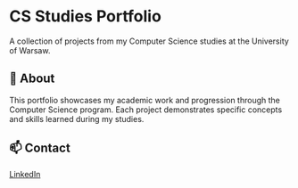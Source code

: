 # CS Studies Portfolio

A collection of projects from my Computer Science studies at the University of Warsaw.

## 📖 About

This portfolio showcases my academic work and progression through the Computer Science program.
Each project demonstrates specific concepts and skills learned during my studies.

## 📫 Contact

[LinkedIn](https://www.linkedin.com/in/wraczuk/)